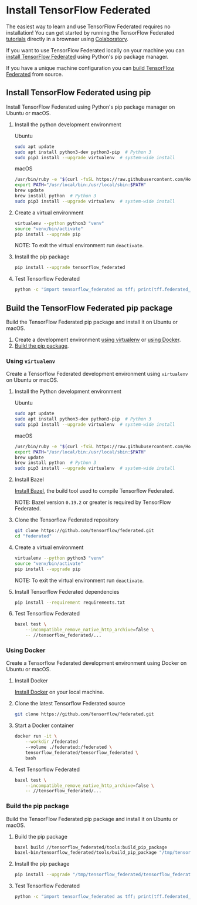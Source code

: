 # Install TensorFlow Federated

The easiest way to learn and use TensorFlow Federated requires no installation!
You can get started by running the TensorFlow Federated [tutorials](tutorials/)
directly in a brownser using
[Colaboratory](https://colab.research.google.com/notebooks/welcome.ipynb).

If you want to use TensorFlow Federated locally on your machine you can
[install TensorFlow Federated](#install-tensorFlow-federated-using-pip) using
Python's pip package manager.

If you have a unique machine configuration you can
[build TensorFlow Federated](#build-the-tensorflow-federated-pip-package) from
source.

## Install TensorFlow Federated using pip

Install TensorFlow Federated using Python's pip package manager on Ubuntu or
macOS.

1.  Install the python development environment

    Ubuntu

    ```bash
    sudo apt update
    sudo apt install python3-dev python3-pip  # Python 3
    sudo pip3 install --upgrade virtualenv  # system-wide install
    ```

    macOS

    ```bash
    /usr/bin/ruby -e "$(curl -fsSL https://raw.githubusercontent.com/Homebrew/install/master/install)"
    export PATH="/usr/local/bin:/usr/local/sbin:$PATH"
    brew update
    brew install python  # Python 3
    sudo pip3 install --upgrade virtualenv  # system-wide install
    ```

1.  Create a virtual environment

    ```bash
    virtualenv --python python3 "venv"
    source "venv/bin/activate"
    pip install --upgrade pip
    ```

    NOTE: To exit the virtual environment run `deactivate`.

1.  Install the pip package

    ```bash
    pip install --upgrade tensorflow_federated
    ```

1.  Test Tensorflow Federated

    ```bash
    python -c "import tensorflow_federated as tff; print(tff.federated_computation(lambda: tff.tf_computation(lambda: 'Hello World'))())"
    ```

## Build the TensorFlow Federated pip package

Build the TensorFlow Federated pip package and install it on Ubuntu or macOS.

1.  Create a development environment [using virtualenv](#using-virtualenv) or
    [using Docker](#using_docker).
1.  [Build the pip package](#build-the-pip-package).

### Using `virtualenv`

Create a Tensorflow Federated development environment using `virtualenv` on
Ubuntu or macOS.

1.  Install the Python development environment

    Ubuntu

    ```bash
    sudo apt update
    sudo apt install python3-dev python3-pip  # Python 3
    sudo pip3 install --upgrade virtualenv  # system-wide install
    ```

    macOS

    ```bash
    /usr/bin/ruby -e "$(curl -fsSL https://raw.githubusercontent.com/Homebrew/install/master/install)"
    export PATH="/usr/local/bin:/usr/local/sbin:$PATH"
    brew update
    brew install python  # Python 3
    sudo pip3 install --upgrade virtualenv  # system-wide install
    ```

1.  Install Bazel

    [Install Bazel](https://docs.bazel.build/versions/master/install.html), the
    build tool used to compile Tensorflow Federated.

    NOTE: Bazel version `0.19.2` or greater is required by TensorFlow Federated.

1.  Clone the Tensorflow Federated repository

    ```bash
    git clone https://github.com/tensorflow/federated.git
    cd "federated"
    ```

1.  Create a virtual environment

    ```bash
    virtualenv --python python3 "venv"
    source "venv/bin/activate"
    pip install --upgrade pip
    ```

    NOTE: To exit the virtual environment run `deactivate`.

1.  Install Tensorflow Federated dependencies

    ```bash
    pip install --requirement requirements.txt
    ```

1.  Test Tensorflow Federated

    ```bash
    bazel test \
        --incompatible_remove_native_http_archive=false \
        -- //tensorflow_federated/...
    ```

### Using Docker

Create a Tensorflow Federated development environment using Docker on Ubuntu or
macOS.

1.  Install Docker

    [Install Docker](https://docs.docker.com/install/) on your local machine.

1.  Clone the latest Tensorflow Federated source

    ```bash
    git clone https://github.com/tensorflow/federated.git
    ```

1.  Start a Docker container

    ```bash
    docker run -it \
        --workdir /federated
        --volume ./federated:/federated \
        tensorflow_federated/tensorflow_federated \
        bash
    ```

1.  Test Tensorflow Federated

    ```bash
    bazel test \
        --incompatible_remove_native_http_archive=false \
        -- //tensorflow_federated/...
    ```

### Build the pip package

Build the TensorFlow Federated pip package and install it on Ubuntu or macOS.

1.  Build the pip package

    ```bash
    bazel build //tensorflow_federated/tools:build_pip_package
    bazel-bin/tensorflow_federated/tools/build_pip_package "/tmp/tensorflow_federated"
    ```

1.  Install the pip package

    ```bash
    pip install --upgrade "/tmp/tensorflow_federated/tensorflow_federated-"*".whl"
    ```

1.  Test Tensorflow Federated

    ```bash
    python -c "import tensorflow_federated as tff; print(tff.federated_computation(lambda: tff.tf_computation(lambda: 'Hello World'))())"
    ```
